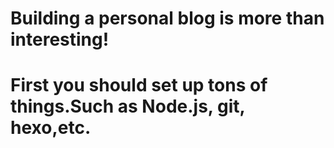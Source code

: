# Building a personal blog is more than interesting!
# First you should set up tons of things.Such as Node.js, git, hexo,etc.
